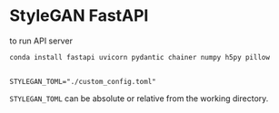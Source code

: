 # StyleGAN FastAPI

to run API server

`conda install fastapi uvicorn pydantic chainer numpy h5py pillow`

### 

## 

```
STYLEGAN_TOML="./custom_config.toml"
```

`STYLEGAN_TOML` can be absolute or relative from the working directory.

## 
